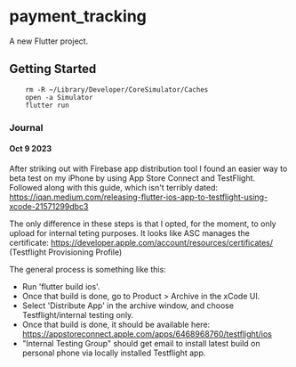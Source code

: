 # payment_tracking

A new Flutter project.

## Getting Started
```
    rm -R ~/Library/Developer/CoreSimulator/Caches
    open -a Simulator
    flutter run
```
### Journal
#### Oct 9 2023
After striking out with Firebase app distribution tool I found an easier way to beta test on my iPhone by using App Store Connect and TestFlight. Followed along with this guide, which isn't terribly dated: https://iqan.medium.com/releasing-flutter-ios-app-to-testflight-using-xcode-21571299dbc3

The only difference in these steps is that I opted, for the moment, to only upload for internal teting purposes. It looks like ASC manages the certificate: https://developer.apple.com/account/resources/certificates/ (Testflight Provisioning Profile)

The general process is something like this:
* Run 'flutter build ios'.
* Once that build is done, go to Product > Archive in the xCode UI.  
* Select 'Distribute App' in the archive window, and choose Testflight/internal testing only.
* Once that build is done, it should be available here: https://appstoreconnect.apple.com/apps/6468968760/testflight/ios 
* "Internal Testing Group" should get email to install latest build on personal phone via locally installed Testflight app. 
